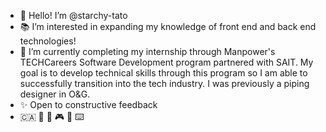 - 👋 Hello! I’m @starchy-tato
- 📚 I’m interested in expanding my knowledge of front end and back end technologies!
- 🌱 I’m currently completing my internship through Manpower's TECHCareers Software Development program partnered with SAIT. My goal is to develop technical skills through this program so I am able to successfully transition into the tech industry. I was previously a piping designer in O&G.
- ✨ Open to constructive feedback
- 🇨🇦 🐄 🐶 🎮 🎨 ⌨️ 

<!---
starchy-tato/starchy-tato is a ✨ special ✨ repository because its `README.md` (this file) appears on your GitHub profile.
You can click the Preview link to take a look at your changes.
--->
